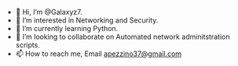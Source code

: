 - 👋 Hi, I’m @Galaxyz7.
- 👀 I’m interested in Networking and Security.
- 🌱 I’m currently learning Python.
- 💞️ I’m looking to collaborate on Automated network adminitstration scripts.
- 📫 How to reach me, Email apezzino37@gmail.com

<!---
Galaxyz7/Galaxyz7 is a ✨ special ✨ repository because its `README.md` (this file) appears on your GitHub profile.
You can click the Preview link to take a look at your changes.
--->
